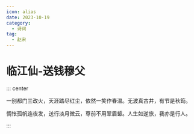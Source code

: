 ```yaml
---
icon: alias
date: 2023-10-19
category:
  - 诗词
tag:
  - 赵宋
---
```


# 临江仙-送钱穆父

<!-- more -->


::: center

一别都门三改火，天涯踏尽红尘，依然一笑作春温。无波真古井，有节是秋筠。

惆怅孤帆连夜发，送行淡月微云，尊前不用翠眉颦。人生如逆旅，我亦是行人。

:::